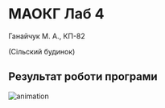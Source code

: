 # МАОКГ Лаб 4
Ганайчук М. А., КП-82

(Сільский будинок)

## Результат роботи програми

![animation](animation.gif)

